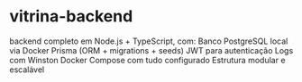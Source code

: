 # vitrina-backend
backend completo em Node.js + TypeScript, com:  Banco PostgreSQL local via Docker  Prisma (ORM + migrations + seeds)  JWT para autenticação  Logs com Winston  Docker Compose com tudo configurado  Estrutura modular e escalável
